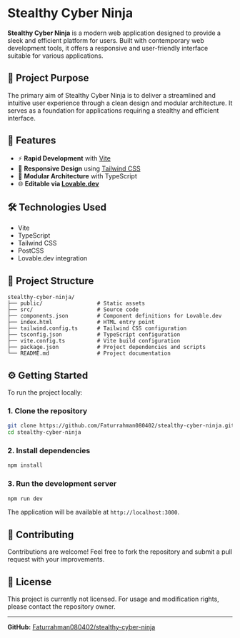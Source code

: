 # Stealthy Cyber Ninja

**Stealthy Cyber Ninja** is a modern web application designed to provide a sleek and efficient platform for users. Built with contemporary web development tools, it offers a responsive and user-friendly interface suitable for various applications.

## 🧠 Project Purpose

The primary aim of Stealthy Cyber Ninja is to deliver a streamlined and intuitive user experience through a clean design and modular architecture. It serves as a foundation for applications requiring a stealthy and efficient interface.

## 🚀 Features

- ⚡ **Rapid Development** with [Vite](https://vitejs.dev/)
- 🎨 **Responsive Design** using [Tailwind CSS](https://tailwindcss.com/)
- 🧱 **Modular Architecture** with TypeScript
- 🌐 **Editable via [Lovable.dev](https://lovable.dev/)**

## 🛠️ Technologies Used

- Vite
- TypeScript
- Tailwind CSS
- PostCSS
- Lovable.dev integration

## 📁 Project Structure

```
stealthy-cyber-ninja/
├── public/                 # Static assets
├── src/                    # Source code
├── components.json         # Component definitions for Lovable.dev
├── index.html              # HTML entry point
├── tailwind.config.ts      # Tailwind CSS configuration
├── tsconfig.json           # TypeScript configuration
├── vite.config.ts          # Vite build configuration
├── package.json            # Project dependencies and scripts
└── README.md               # Project documentation
```

## ⚙️ Getting Started

To run the project locally:

### 1. Clone the repository

```bash
git clone https://github.com/Faturrahman080402/stealthy-cyber-ninja.git
cd stealthy-cyber-ninja
```

### 2. Install dependencies

```bash
npm install
```

### 3. Run the development server

```bash
npm run dev
```

The application will be available at `http://localhost:3000`.

## 🤝 Contributing

Contributions are welcome! Feel free to fork the repository and submit a pull request with your improvements.

## 📄 License

This project is currently not licensed. For usage and modification rights, please contact the repository owner.

---

**GitHub:** [Faturrahman080402/stealthy-cyber-ninja](https://github.com/Faturrahman080402/stealthy-cyber-ninja)
